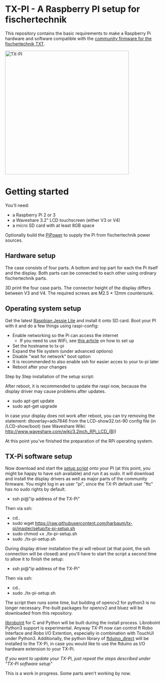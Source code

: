 # TX-PI - A Raspberry PI setup for fischertechnik

This repository contains the basic requirements to make a Raspberry Pi
hardware and software compatible with the [community firmware
for the fischertechnik TXT](http://cfw.ftcommunity.de/).

<img src="https://raw.githubusercontent.com/harbaum/tx-pi/master/images/display32_1.jpg" alt="TX-PI" width="400" style="width: 400px;"/>

# Getting started

You'll need:

  - a Raspberry Pi 2 or 3
  - a Waveshare 3.2" LCD touchscreen (either V3 or V4)
  - a micro SD card with at least 8GB space

Optionally build the [PiPower](https://github.com/harbaum/tx-pi/tree/master/pipower) to supply the Pi from fischertechnik power sources.

## Hardware setup

The case consists of four parts. A bottom and top part for each the
Pi itself and the display. Both parts can be connected to each other
using ordinary fischertechnik parts.

3D print the four case parts. The connector height of the display
differs between V3 and V4. The required screws are M2.5 * 12mm
countersunk.

## Operating system setup

Get the latest [Raspbian Jessie Lite](http://downloads.raspberrypi.org/raspbian_lite/images/raspbian_lite-2017-07-05/) and install it onto SD card. Boot your PI with it and do a few things using raspi-config:

  - Enable networking so the Pi can access the internet
    - If you need to use WiFi, see [this article](https://thepihut.com/blogs/raspberry-pi-tutorials/83502916-how-to-setup-wifi-on-raspbian-jessie-lite) on how to set up
  - Set the hostname to tx-pi
  - Expand the file system (under advanced options)
  - Disable "wait for network" boot option
  - It is recommended to also enable ssh for easier acces to your tx-pi later
  - Reboot after your changes
    
Step by Step installation of the setup script:
 
  After reboot, it is recommended to update the raspi now, because the display driver may cause problems after updates.
  - sudo apt-get update
  - sudo apt-get upgrade
  
  In case your display does not work after reboot, you can try removing the statement: dtoverlay=ads7846 from the LCD-show32.txt-90 config file (in /LCD-show/boot) (see Waveshare Wiki: http://www.waveshare.com/wiki/3.2inch_RPi_LCD_(B))
  
  At this point you've finished the preparation of the RPi operating system.

## TX-Pi software setup
  
  Now download and start the [setup script](https://raw.githubusercontent.com/harbaum/tx-pi/master/setup/tx-pi-setup.sh) onto your PI (at this point, you might be happy to have *ssh* available) and run it as *sudo*. It will download and install the display drivers as well as major parts of the community firmware.
  You might log in as user "pi", since the TX-Pi default user "ftc" has no sudo rights by default.
  
  - ssh pi@"ip address of the TX-Pi"
  
  Then via ssh:  
  - cd..
  - sudo wget https://raw.githubusercontent.com/harbaum/tx-pi/master/setup/tx-pi-setup.sh
  - sudo chmod +x ./tx-pi-setup.sh
  - sudo ./tx-pi-setup.sh

During display driver installation the pi will reboot (at that point, the ssh connection will be closed) and you'll have to start
the script a second time to allow it to finish the setup:

  - ssh pi@"ip address of the TX-Pi"
  
  Then via ssh:  
  - cd..
  - sudo ./tx-pi-setup.sh

The script then runs some time, but building of opencv2 for python3 is no longer necessary. Pre-built packages for opencv2 and bluez will be downloaded from this repository.

[libroboint](https://defiant.homedns.org/~erik/ft/libft/) for C and Python will be built during the install process. Libroboint Python3 support is experimental. Anyway TX-PI now can control ft Robo Interface and Robo I/O Extention, especially in combination with TouchUI under Python3.
Additionally, the python library of [ftduino_direct](https://github.com/PeterDHabermehl/ftduino_direct) will be installed to the TX-Pi, in case you would like to use the ftduino as I/O hardware extension to your TX-Pi.

*If you want to update your TX-Pi, just repeat the steps described under "TX-Pi software setup"*

This is a work in progress. Some parts aren't working by now.
